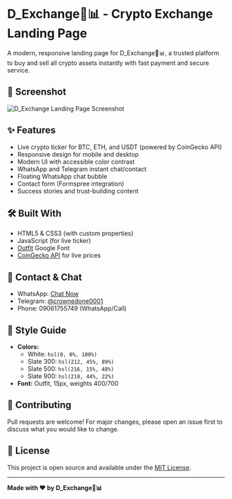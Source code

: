 # D_Exchange💱📊 - Crypto Exchange Landing Page

A modern, responsive landing page for D_Exchange💱📊, a trusted platform to buy and sell all crypto assets instantly with fast payment and secure service.


## 📸 Screenshot

![D_Exchange Landing Page Screenshot](screenshot.png)

## ✨ Features

- Live crypto ticker for BTC, ETH, and USDT (powered by CoinGecko API)
- Responsive design for mobile and desktop
- Modern UI with accessible color contrast
- WhatsApp and Telegram instant chat/contact
- Floating WhatsApp chat bubble
- Contact form (Formspree integration)
- Success stories and trust-building content

## 🛠️ Built With

- HTML5 & CSS3 (with custom properties)
- JavaScript (for live ticker)
- [Outfit](https://fonts.google.com/specimen/Outfit) Google Font
- [CoinGecko API](https://www.coingecko.com/en/api) for live prices

## 📱 Contact & Chat

- WhatsApp: [Chat Now](https://wa.me/2349061755749)
- Telegram: [@crownedone0001](https://t.me/crownedone0001)
- Phone: 09061755749 (WhatsApp/Call)

## 📐 Style Guide

- **Colors:**  
  - White: `hsl(0, 0%, 100%)`  
  - Slate 300: `hsl(212, 45%, 89%)`  
  - Slate 500: `hsl(216, 15%, 48%)`  
  - Slate 900: `hsl(218, 44%, 22%)`
- **Font:** Outfit, 15px, weights 400/700

## 🤝 Contributing

Pull requests are welcome! For major changes, please open an issue first to discuss what you would like to change.

## 📄 License

This project is open source and available under the [MIT License](LICENSE).

---

**Made with ❤️ by D_Exchange💱📊**

